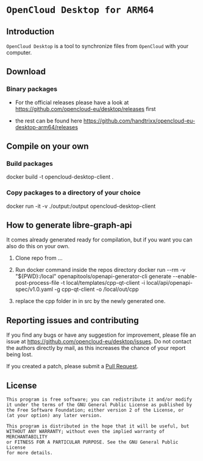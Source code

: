 # `OpenCloud Desktop for ARM64`

## Introduction

`OpenCloud Desktop` is a tool to synchronize files from `OpenCloud`
with your computer.

## Download

### Binary packages

- For the official releases please have a look at https://github.com/opencloud-eu/desktop/releases first

- the rest can be found here https://github.com/handtrixx/opencloud-eu-desktop-arm64/releases 

## Compile on your own

### Build packages 
docker build -t opencloud-desktop-client .

### Copy packages to a directory of your choice
docker run -it -v ./output:/output opencloud-desktop-client

## How to generate libre-graph-api

It comes already generated ready for compilation, but if you want you can also do this on your own.

1. Clone repo from ...

2. Run docker command inside the repos directory
docker run --rm -v "${PWD}:/local" openapitools/openapi-generator-cli generate --enable-post-process-file  -t local/templates/cpp-qt-client  -i local/api/openapi-spec/v1.0.yaml -g cpp-qt-client -o /local/out/cpp

3. replace the cpp folder in in src by the newly generated one.

## Reporting issues and contributing

If you find any bugs or have any suggestion for improvement, please
file an issue at https://github.com/opencloud-eu/desktop/issues. Do not
contact the authors directly by mail, as this increases the chance
of your report being lost.

If you created a patch, please submit a [Pull
Request](https://github.com/opencloud-eu/desktop/pulls).

## License

    This program is free software; you can redistribute it and/or modify
    it under the terms of the GNU General Public License as published by
    the Free Software Foundation; either version 2 of the License, or
    (at your option) any later version.

    This program is distributed in the hope that it will be useful, but
    WITHOUT ANY WARRANTY; without even the implied warranty of MERCHANTABILITY
    or FITNESS FOR A PARTICULAR PURPOSE. See the GNU General Public License
    for more details.
